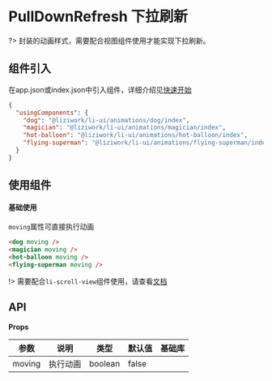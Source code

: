 # PullDownRefresh 下拉刷新

?> 封装的动画样式，需要配合视图组件使用才能实现下拉刷新。

## 组件引入
在app.json或index.json中引入组件，详细介绍见[快速开始](/quickstart)
``` json
{
  "usingComponents": {
    "dog": "@liziwork/li-ui/animations/dog/index",
    "magician": "@liziwork/li-ui/animations/magician/index",
    "hot-balloon": "@liziwork/li-ui/animations/hot-balloon/index",
    "flying-superman": "@liziwork/li-ui/animations/flying-superman/index"
  }
}
```

## 使用组件

#### 基础使用
`moving`属性可直接执行动画

``` html
<dog moving />
<magician moving />
<hot-balloon moving />
<flying-superman moving />
```
!> 需要配合`li-scroll-view`组件使用，请查看[文档](/components/scroll-view)

## API

**Props**

| 参数   | 说明     | 类型    | 默认值 | 基础库 |
| ------ | -------- | ------- | ------ | ------ |
| moving | 执行动画 | boolean | false  |        |